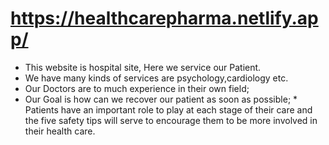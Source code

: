 # https://healthcarepharma.netlify.app/
* This website is hospital site, Here we service our Patient.
 * We have many kinds of services are psychology,cardiology etc.
  * Our Doctors are to much experience in their own field;
   * Our Goal is how can we recover our patient as soon as possible;
    * Patients have an important role to play at each stage of their
                care and the five safety tips will serve to encourage them to be
                more involved in their health care.
